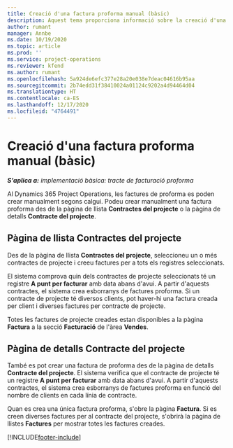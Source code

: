 ```yaml
---
title: Creació d'una factura proforma manual (bàsic)
description: Aquest tema proporciona informació sobre la creació d'una factura proforma manual al Project Operations.
author: rumant
manager: Annbe
ms.date: 10/19/2020
ms.topic: article
ms.prod: ''
ms.service: project-operations
ms.reviewer: kfend
ms.author: rumant
ms.openlocfilehash: 5a924de6efc377e28a20e038e7deac04616b95aa
ms.sourcegitcommit: 2b74edd31f38410024a01124c9202a4d94464d04
ms.translationtype: HT
ms.contentlocale: ca-ES
ms.lasthandoff: 12/17/2020
ms.locfileid: "4764491"
---
```

# <a name="create-a-manual-proforma-invoice---lite"></a>Creació d'una factura proforma manual (bàsic)

_**S'aplica a:** implementació bàsica: tracte de facturació proforma_

Al Dynamics 365 Project Operations, les factures de proforma es poden crear manualment segons calgui. Podeu crear manualment una factura proforma des de la pàgina de llista **Contractes del projecte** o la pàgina de detalls **Contracte del projecte**.

##  <a name="project-contracts-list-page"></a>Pàgina de llista Contractes del projecte

Des de la pàgina de llista **Contractes del projecte**, seleccioneu un o més contractes de projecte i creeu factures per a tots els registres seleccionats.

El sistema comprova quin dels contractes de projecte seleccionats té un registre **A punt per facturar** amb data abans d'avui. A partir d'aquests contractes, el sistema crea esborranys de factures proforma. Si un contracte de projecte té diversos clients, pot haver-hi una factura creada per client i diverses factures per contracte de projecte.

Totes les factures de projecte creades estan disponibles a la pàgina **Factura** a la secció **Facturació** de l'àrea **Vendes**.

## <a name="project-contract-details-page"></a>Pàgina de detalls Contracte del projecte

També es pot crear una factura de proforma des de la pàgina de detalls **Contracte del projecte**. El sistema verifica que el contracte de projecte té un registre **A punt per facturar** amb data abans d'avui. A partir d'aquests contractes, el sistema crea esborranys de factures proforma en funció del nombre de clients en cada línia de contracte.

Quan es crea una única factura proforma, s'obre la pàgina **Factura**. Si es creen diverses factures per al contracte del projecte, s'obrirà la pàgina de llistes **Factures** per mostrar totes les factures creades.


[!INCLUDE[footer-include](../../includes/footer-banner.md)]